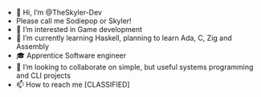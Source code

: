 - 👋 Hi, I’m @TheSkyler-Dev
- Please call me Sodiepop or Skyler!
- 👀 I’m interested in Game development
- 🌱 I’m currently learning Haskell, planning to learn Ada, C, Zig and Assembly
- 🎓 Apprentice Software engineer 
- 💞️ I’m looking to collaborate on simple, but useful systems programming and CLI projects
- 📫 How to reach me [CLASSIFIED]

<!---
WhiteyCodes/WhiteyCodes is a ✨ special ✨ repository because its `README.md` (this file) appears on your GitHub profile.
You can click the Preview link to take a look at your changes.
--->
